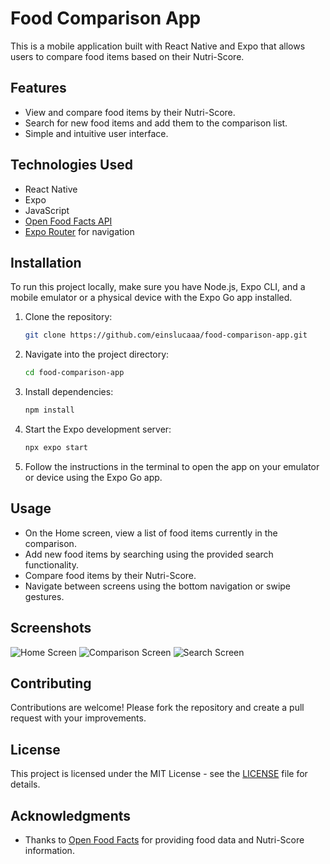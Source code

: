 # Food Comparison App

This is a mobile application built with React Native and Expo that allows users to compare food items based on their Nutri-Score.

## Features

- View and compare food items by their Nutri-Score.
- Search for new food items and add them to the comparison list.
- Simple and intuitive user interface.

## Technologies Used

- React Native
- Expo
- JavaScript
- [Open Food Facts API](https://world.openfoodfacts.org/data)
- [Expo Router](https://docs.expo.dev/guides/routing/) for navigation

## Installation

To run this project locally, make sure you have Node.js, Expo CLI, and a mobile emulator or a physical device with the Expo Go app installed.

1. Clone the repository:

   ```bash
   git clone https://github.com/einslucaaa/food-comparison-app.git
   ```

2. Navigate into the project directory:

   ```bash
   cd food-comparison-app
   ```

3. Install dependencies:

   ```bash
   npm install
   ```

4. Start the Expo development server:

   ```bash
   npx expo start
   ```

5. Follow the instructions in the terminal to open the app on your emulator or device using the Expo Go app.

## Usage

- On the Home screen, view a list of food items currently in the comparison.
- Add new food items by searching using the provided search functionality.
- Compare food items by their Nutri-Score.
- Navigate between screens using the bottom navigation or swipe gestures.

## Screenshots

![Home Screen](screenshots/home.PNG)
![Comparison Screen](screenshots/comparison.PNG)
![Search Screen](screenshots/search.PNG)

## Contributing

Contributions are welcome! Please fork the repository and create a pull request with your improvements.

## License

This project is licensed under the MIT License - see the [LICENSE](LICENSE) file for details.

## Acknowledgments

- Thanks to [Open Food Facts](https://world.openfoodfacts.org/) for providing food data and Nutri-Score information.
